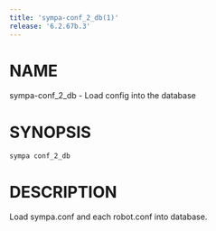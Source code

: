 ```yaml
---
title: 'sympa-conf_2_db(1)'
release: '6.2.67b.3'
---
```


# NAME

sympa-conf\_2\_db - Load config into the database

# SYNOPSIS

`sympa conf_2_db`

# DESCRIPTION

Load sympa.conf and each robot.conf into database.
